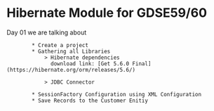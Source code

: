 Hibernate Module for GDSE59/60
==================================

Day 01 we are talking about
            
            * Create a project
            * Gathering all Libraries
                > Hibernate dependencies
                  download link: [Get 5.6.0 Final](https://hibernate.org/orm/releases/5.6/)
                  
                > JDBC Connector
             
            * SessionFactory Configuration using XML Configuration
            * Save Records to the Customer Enitiy